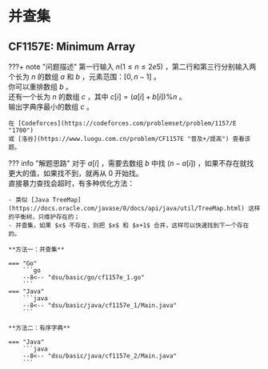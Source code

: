 # 并查集

## CF1157E: Minimum Array

???+ note "问题描述"
    第一行输入 $n(1≤n≤2e5)$ ，第二行和第三行分别输入两个长为 $n$ 的数组 $a$ 和 $b$ ，元素范围：$[0,n-1]$ 。<br>
    你可以重排数组 $b$ 。<br>
    还有一个长为 $n$ 的数组 $c$ ，其中 $c[i] = (a[i] + b[i]) \% n$ 。<br>
    输出字典序最小的数组 $c$ 。

    在 [Codeforces](https://codeforces.com/problemset/problem/1157/E "1700")
    或 [洛谷](https://www.luogu.com.cn/problem/CF1157E "普及+/提高") 查看该题。

??? info "解题思路"
    对于 $a[i]$ ，需要去数组 $b$ 中找 $(n-a[i])%n$ ，如果不存在就找更大的值，如果找不到，就再从 $0$ 开始找。<br>
    直接暴力查找会超时，有多种优化方法：

    - 类似 [Java TreeMap](https://docs.oracle.com/javase/8/docs/api/java/util/TreeMap.html) 这样的平衡树，只维护存在的；
    - 并查集，如果 $x$ 不存在，则把 $x$ 和 $x+1$ 合并，这样可以快速找到下一个存在的。

    **方法一：并查集**

    === "Go"
        ```go
        --8<-- "dsu/basic/go/cf1157e_1.go"
        ```
    === "Java"
        ```java
        --8<-- "dsu/basic/java/cf1157e_1/Main.java"
        ```

    **方法二：有序字典**

    === "Java"
        ```java
        --8<-- "dsu/basic/java/cf1157e_2/Main.java"
        ```

